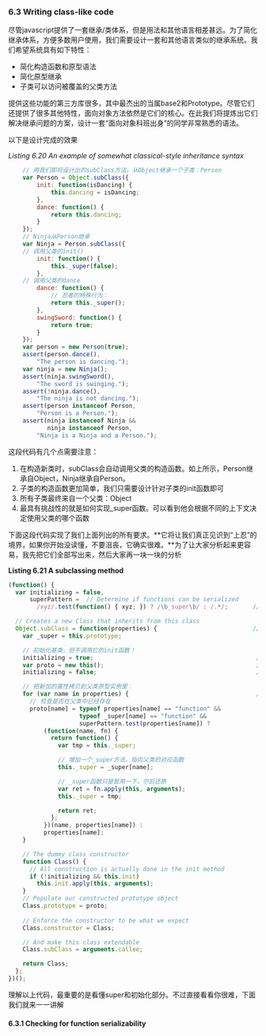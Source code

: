 ### 6.3 Writing class-like code

尽管javascript提供了一套继承/类体系，但是用法和其他语言相差甚远。为了简化继承体系，方便多数用户使用，我们需要设计一套和其他语言类似的继承系统。我们希望系统具有如下特性：

* 简化构造函数和原型语法
* 简化原型继承
* 子类可以访问被覆盖的父类方法

提供这些功能的第三方库很多，其中最杰出的当属base2和Prototype。尽管它们还提供了很多其他特性，面向对象方法依然是它们的核心。在此我们将提炼出它们解决继承问题的方案，设计一套“面向对象科班出身”的同学非常熟悉的语法。

以下是设计完成的效果

*Listing 6.20 An example of somewhat classical-style inheritance syntax*
```javascript
    // 用我们即将设计出的subClass方法，从Object继承一个子类：Person
    var Person = Object.subClass({
        init: function(isDancing) {
            this.dancing = isDancing;
        },
        dance: function() {
            return this.dancing;
        }
    });
    // Ninja从Person继承
    var Ninja = Person.subClass({
    // 调用父类的init()
        init: function() {
            this._super(false);
        },
    // 调用父类的dance
        dance: function() {
            // 忍者的特殊行为：
            return this._super();
        },
        swingSword: function() {
            return true;
        }
    });
    var person = new Person(true);
    assert(person.dance(),
        "The person is dancing.");
    var ninja = new Ninja();
    assert(ninja.swingSword(),
        "The sword is swinging.");
    assert(!ninja.dance(),
        "The ninja is not dancing.");
    assert(person instanceof Person,
        "Person is a Person.");
    assert(ninja instanceof Ninja &&
           ninja instanceof Person,
        "Ninja is a Ninja and a Person.");
```

这段代码有几个点需要注意：

1. 在构造新类时，subClass会自动调用父类的构造函数。如上所示，Person继承自Object，Ninja继承自Person。
2. 子类的构造函数更加简单，我们只需要设计针对子类的init函数即可
3. 所有子类最终来自一个父类：Object
4. 最具有挑战性的就是如何实现_super函数。可以看到他会根据不同的上下文决定使用父类的哪个函数

下面这段代码实现了我们上面列出的所有要求。**它将让我们真正见识到“上忍”的境界，如果你开始没读懂，不要沮丧，它确实很难。**为了让大家分析起来更容易，我先把它们全部写出来，然后大家再一块一块的分析

**Listing 6.21 A subclassing method**
```javascript
(function() {
  var initializing = false,
      superPattern =  // Determine if functions can be serialized
        /xyz/.test(function() { xyz; }) ? /\b_super\b/ : /.*/;       //#1

  // Creates a new Class that inherits from this class
  Object.subClass = function(properties) {                           //#2
    var _super = this.prototype;

    // 初始化基类，但不调用它的init函数！
    initializing = true;                                              //#3
    var proto = new this();                                           //#3
    initializing = false;                                             //#3

    // 把新加的属性拷贝到父类原型实例里：
    for (var name in properties) {                                    //#4
      // 检查是否在父类中已经存在
      proto[name] = typeof properties[name] == "function" &&
                    typeof _super[name] == "function" &&
                    superPattern.test(properties[name]) ?
          (function(name, fn) {                                        //#5
            return function() {
              var tmp = this._super;

              // 增加一个_super方法，指向父类的对应函数
              this._super = _super[name];

              // _super函数只是暂用一下，尔后还原
              var ret = fn.apply(this, arguments);
              this._super = tmp;

              return ret;
            };
          })(name, properties[name]) :
          properties[name];
    }

    // The dummy class constructor
    function Class() {                                                   //#6
      // All construction is actually done in the init method
      if (!initializing && this.init)
        this.init.apply(this, arguments);
    }
    // Populate our constructed prototype object
    Class.prototype = proto;                                             //#7
    
    // Enforce the constructor to be what we expect
    Class.constructor = Class;                                           //#8

    // And make this class extendable
    Class.subClass = arguments.callee;                                   //#9

    return Class;
  };
})();
```

理解以上代码，最重要的是看懂super和初始化部分。不过直接看看你很难，下面我们就来一一讲解

#### 6.3.1 Checking for function serializability





